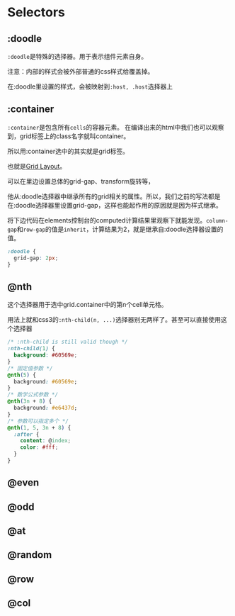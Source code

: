 # Selectors

## :doodle
`:doodle`是特殊的选择器。用于表示组件元素自身。

注意：内部的样式会被外部普通的css样式给覆盖掉。

在:doodle里设置的样式，会被映射到`:host, .host`选择器上

## :container
`:container`是包含所有`cells`的容器元素。
在编译出来的html中我们也可以观察到，grid标签上的class名字就叫container。

所以用:container选中的其实就是grid标签。

也就是[Grid Layout](https://www.w3.org/TR/css-grid-1/)。

可以在里边设置总体的grid-gap、transform旋转等，

他从:doodle选择器中继承所有的grid相关的属性。所以，我们之前的写法都是在:doodle选择器里设置grid-gap，这样也能起作用的原因就是因为样式继承。

将下边代码在elements控制台的computed计算结果里观察下就能发现。`column-gap`和`row-gap`的值是`inherit`，计算结果为2，就是继承自:doodle选择器设置的值。
```css
:doodle {
  grid-gap: 2px;
}
```

## @nth
这个选择器用于选中grid.container中的第n个cell单元格。

用法上就和css3的`:nth-child(n, ...)`选择器别无两样了。甚至可以直接使用这个选择器

```css
/* :nth-child is still valid though */
:nth-child(1) {
  background: #60569e;
}
/* 固定值参数 */
@nth(5) {
  background: #60569e;
}
/* 数学公式参数 */
@nth(3n + 8) {
  background: #e6437d;
}
/* 参数可以指定多个 */
@nth(1, 5, 3n + 8) {
  :after {
    content: @index;
    color: #fff;
  }
}
```

## @even

## @odd

## @at

## @random

## @row

## @col
